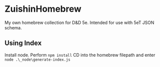 # ZuishinHomebrew
My own homebrew collection for D&D 5e. Intended for use with 5eT JSON schema.
##  Using Index
Install node.
Perform `npm install`
CD into the homebrew filepath and enter `node .\_node\generate-index.js`